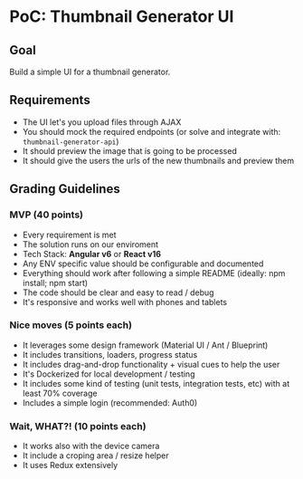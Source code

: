 # PoC: Thumbnail Generator UI

## Goal
Build a simple UI for a thumbnail generator.

## Requirements
- The UI let's you upload files through AJAX
- You should mock the required endpoints (or solve and integrate with: `thumbnail-generator-api`)
- It should preview the image that is going to be processed
- It should give the users the urls of the new thumbnails and preview them

## Grading Guidelines

### MVP (40 points)
- Every requirement is met
- The solution runs on our enviroment
- Tech Stack: **Angular v6** or **React v16**
- Any ENV specific value should be configurable and documented
- Everything should work after following a simple README (ideally: npm install; npm start)
- The code should be clear and easy to read / debug
- It's responsive and works well with phones and tablets

### Nice moves (5 points each)
- It leverages some design framework (Material UI / Ant / Blueprint)
- It includes transitions, loaders, progress status
- It includes drag-and-drop functionality + visual cues to help the user
- It's Dockerized for local development / testing
- It includes some kind of testing (unit tests, integration tests, etc) with at least 70% coverage
- Includes a simple login (recommended: Auth0)

### Wait, WHAT?! (10 points each)
- It works also with the device camera
- It include a croping area / resize helper
- It uses Redux extensively

